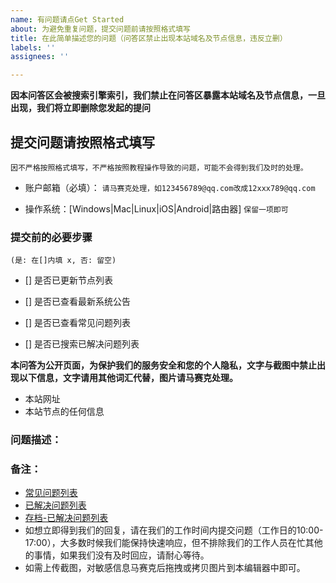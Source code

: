 ```yaml
---
name: 有问题请点Get Started
about: 为避免重复问题，提交问题前请按照格式填写
title: 在此简单描述您的问题（问答区禁止出现本站域名及节点信息，违反立删）
labels: ''
assignees: ''

---
```


**因本问答区会被搜索引擎索引，我们禁止在问答区暴露本站域名及节点信息，一旦出现，我们将立即删除您发起的提问**

## 提交问题请按照格式填写
```因不严格按照格式填写，不严格按照教程操作导致的问题，可能不会得到我们及时的处理。```

- 账户邮箱（必填）：
```请马赛克处理，如123456789@qq.com改成12xxx789@qq.com``` 

- 操作系统：[Windows|Mac|Linux|iOS|Android|路由器] 
```保留一项即可```

### 提交前的必要步骤
```(是: 在[]内填 x, 否: 留空) ```

- [] 是否已更新节点列表 

- [] 是否已查看最新系统公告

- [] 是否已查看常见问题列表

- [] 是否已搜索已解决问题列表

**本问答为公开页面，为保护我们的服务安全和您的个人隐私，文字与截图中禁止出现以下信息，文字请用其他词汇代替，图片请马赛克处理。**
- 本站网址
- 本站节点的任何信息

### 问题描述：



### 备注：
- [常见问题列表](https://github.com/cg3s/qa/wiki/常见问题列表)
- [已解决问题列表](https://github.com/cg3s/qa/issues?q=is%3Aissue+is%3Aclosed)
- [存档-已解决问题列表](https://github.com/cg3s/forums/issues?q=is%3Aissue+is%3Aclosed)
- 如想立即得到我们的回复，请在我们的工作时间内提交问题（工作日的10:00-17:00），大多数时候我们能保持快速响应，但不排除我们的工作人员在忙其他的事情，如果我们没有及时回应，请耐心等待。
- 如需上传截图，对敏感信息马赛克后拖拽或拷贝图片到本编辑器中即可。
